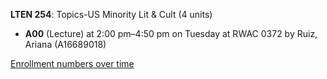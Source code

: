 **LTEN 254**: Topics-US Minority Lit & Cult (4 units)

- **A00** (Lecture) at 2:00 pm–4:50 pm on Tuesday at RWAC 0372 by Ruiz, Ariana (A16689018)

[Enrollment numbers over time](./LTEN254.tsv)
